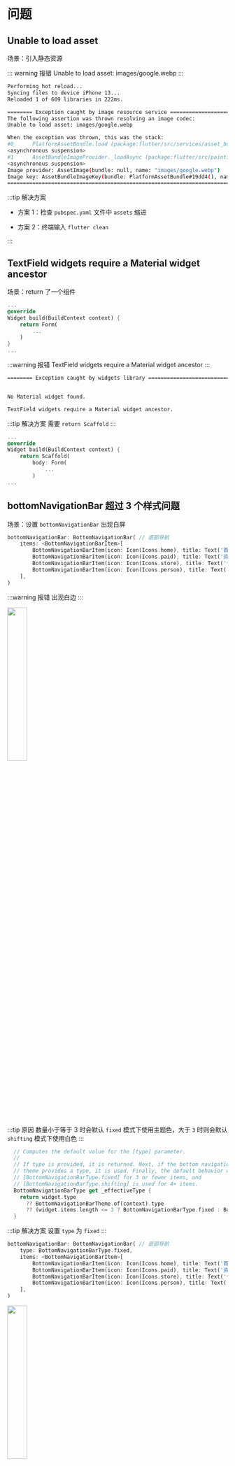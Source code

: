 # 问题

## Unable to load asset

场景：引入静态资源

::: warning 报错
Unable to load asset: images/google.webp
:::

```bash
Performing hot reload...
Syncing files to device iPhone 13...
Reloaded 1 of 609 libraries in 222ms.

======== Exception caught by image resource service ================================================
The following assertion was thrown resolving an image codec:
Unable to load asset: images/google.webp

When the exception was thrown, this was the stack:
#0      PlatformAssetBundle.load (package:flutter/src/services/asset_bundle.dart:224:7)
<asynchronous suspension>
#1      AssetBundleImageProvider._loadAsync (package:flutter/src/painting/image_provider.dart:672:14)
<asynchronous suspension>
Image provider: AssetImage(bundle: null, name: "images/google.webp")
Image key: AssetBundleImageKey(bundle: PlatformAssetBundle#19dd4(), name: "images/google.webp", scale: 1.0)
====================================================================================================
```

:::tip 解决方案

- 方案 1：检查 `pubspec.yaml` 文件中 `assets` 缩进

- 方案 2：终端输入 `flutter clean`

:::

## TextField widgets require a Material widget ancestor

场景：return 了一个组件

```dart
...
@override
Widget build(BuildContext context) {
    return Form(
        ...
    )
}
...
```

:::warning 报错
TextField widgets require a Material widget ancestor
:::

```bash
======== Exception caught by widgets library =======================================================


No Material widget found.

TextField widgets require a Material widget ancestor.
```

:::tip 解决方案
需要 `return Scaffold`
:::

```dart {4}
...
@override
Widget build(BuildContext context) {
    return Scaffold(
        body: Form(
            ...
        )
...
```

## bottomNavigationBar 超过 3 个样式问题

场景：设置 `bottomNavigationBar` 出现白屏

```dart
bottomNavigationBar: BottomNavigationBar( // 底部导航
    items: <BottomNavigationBarItem>[
        BottomNavigationBarItem(icon: Icon(Icons.home), title: Text('首页')),
        BottomNavigationBarItem(icon: Icon(Icons.paid), title: Text('资金')),
        BottomNavigationBarItem(icon: Icon(Icons.store), title: Text('仓储/物流')),
        BottomNavigationBarItem(icon: Icon(Icons.person), title: Text('我的')),
    ],
)
```

:::warning 报错
出现白边
:::

<img src="http://cdn.chemputer.top/notebook/flutter/problem/1.jpg" width="30%">

:::tip 原因
数量小于等于 3 时会默认 `fixed` 模式下使用主题色，大于 `3` 时则会默认 `shifting` 模式下使用白色
:::

```dart {10}
  // Computes the default value for the [type] parameter.
  //
  // If type is provided, it is returned. Next, if the bottom navigation bar
  // theme provides a type, it is used. Finally, the default behavior will be
  // [BottomNavigationBarType.fixed] for 3 or fewer items, and
  // [BottomNavigationBarType.shifting] is used for 4+ items.
  BottomNavigationBarType get _effectiveType {
    return widget.type
      ?? BottomNavigationBarTheme.of(context).type
      ?? (widget.items.length <= 3 ? BottomNavigationBarType.fixed : BottomNavigationBarType.shifting);
  }
```

:::tip 解决方案
设置 `type` 为 `fixed`
:::

```dart {2}
bottomNavigationBar: BottomNavigationBar( // 底部导航
    type: BottomNavigationBarType.fixed,
    items: <BottomNavigationBarItem>[
        BottomNavigationBarItem(icon: Icon(Icons.home), title: Text('首页')),
        BottomNavigationBarItem(icon: Icon(Icons.paid), title: Text('资金')),
        BottomNavigationBarItem(icon: Icon(Icons.store), title: Text('仓储/物流')),
        BottomNavigationBarItem(icon: Icon(Icons.person), title: Text('我的')),
    ],
)
```

<img src="http://cdn.chemputer.top/notebook/flutter/problem/2.jpg" width="30%">
